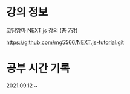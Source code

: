# 강의 정보

코딩앙마 NEXT js 강의 (총 7강)

https://github.com/mg5566/NEXT.js-tutorial.git

# 공부 시간 기록
2021.09.12 ~ 
